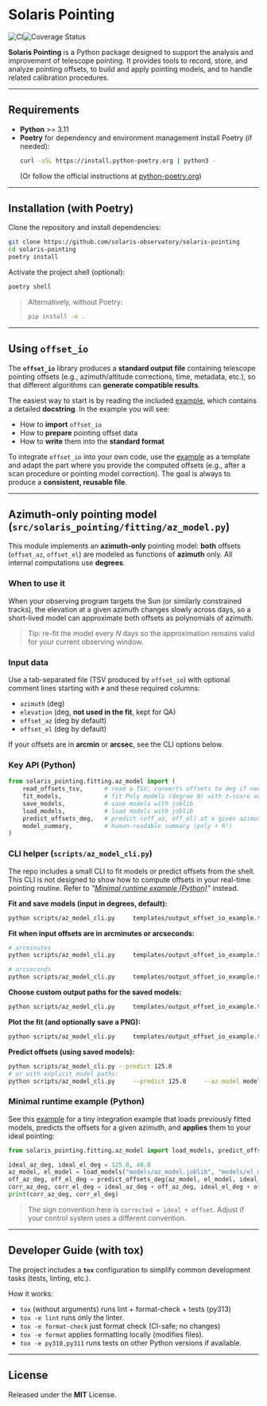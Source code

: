 # Solaris Pointing
![CI](https://github.com/solaris-observatory/solaris-pointing/actions/workflows/ci.yml/badge.svg)![Coverage Status](https://coveralls.io/repos/github/solaris-observatory/solaris-pointing/badge.svg?branch=main)

**Solaris Pointing** is a Python package designed to support the analysis and
improvement of telescope pointing. It provides tools to record, store, and analyze
pointing offsets, to build and apply pointing models, and to handle related calibration
procedures.


---

## Requirements

- **Python** >= 3.11
- **Poetry** for dependency and environment management Install Poetry (if needed):
  ```bash
  curl -sSL https://install.python-poetry.org | python3 -
  ```
  (Or follow the official instructions at [python-poetry.org](https://python-poetry.org))

---

## Installation (with Poetry)

Clone the repository and install dependencies:

```bash
git clone https://github.com/solaris-observatory/solaris-pointing
cd solaris-pointing
poetry install
```

Activate the project shell (optional):

```bash
poetry shell
```

> Alternatively, without Poetry:
> ```bash
> pip install -e .
> ```

---

## Using `offset_io`

The **`offset_io`** library produces a **standard output file** containing telescope
pointing offsets (e.g., azimuth/altitude corrections, time, metadata, etc.), so that
different algorithms can **generate compatible results**.

The easiest way to start is by reading the included [example](https://github.com/solaris-observatory/solaris-pointing/blob/main/examples/offset_io_example.py), which contains
a detailed **docstring**. In the example you will see:

- How to **import** `offset_io`
- How to **prepare** pointing offset data
- How to **write** them into the **standard format**

To integrate `offset_io` into your own code, use the [example](https://github.com/solaris-observatory/solaris-pointing/blob/main/examples/offset_io_example.py) as a template and adapt
the part where you provide the computed offsets (e.g., after a scan procedure or
pointing model correction). The goal is always to produce a **consistent, reusable
file**.


---

## Azimuth-only pointing model (`src/solaris_pointing/fitting/az_model.py`)

This module implements an **azimuth-only** pointing model: **both** offsets
(`offset_az`, `offset_el`) are modeled as functions of **azimuth** only. All
internal computations use **degrees**.

### When to use it
When your observing program targets the Sun (or similarly constrained tracks),
the elevation at a given azimuth changes slowly across days, so a short-lived
model can approximate both offsets as polynomials of azimuth.

> Tip: re-fit the model every *N* days so the approximation remains valid for
> your current observing window.

### Input data
Use a tab-separated file (TSV produced by `offset_io`) with
optional comment lines starting with `#` and these required columns:

- `azimuth` (deg)
- `elevation` (deg, **not used in the fit**, kept for QA)
- `offset_az` (deg by default)
- `offset_el` (deg by default)

If your offsets are in **arcmin** or **arcsec**, see the CLI options below.

### Key API (Python)
```python
from solaris_pointing.fitting.az_model import (
    read_offsets_tsv,      # read a TSV; converts offsets to deg if needed
    fit_models,            # fit Poly models (degree N) with z-score outlier cut
    save_models,           # save models with joblib
    load_models,           # load models with joblib
    predict_offsets_deg,   # predict (off_az, off_el) at a given azimuth [deg]
    model_summary,         # human-readable summary (poly + R²)
)
```

### CLI helper (`scripts/az_model_cli.py`)

The repo includes a small CLI to fit models or predict offsets from the shell.
This CLI is not designed to show how to compute offsets in your real-time pointing routine.
Refer to *"[Minimal runtime example (Python)](#minimal-runtime-example-python)"* instead.

**Fit and save models (input in degrees, default):**
```bash
python scripts/az_model_cli.py     templates/output_offset_io_example.tsv     --degree 3     --summary models/fit_summary.txt
```

**Fit when input offsets are in arcminutes or arcseconds:**
```bash
# arcminutes
python scripts/az_model_cli.py     templates/output_offset_io_example.tsv     --input-offset-unit arcmin     --degree 3     --summary models/fit_summary.txt

# arcseconds
python scripts/az_model_cli.py     templates/output_offset_io_example.tsv     --input-offset-unit arcsec     --degree 3     --summary models/fit_summary.txt
```

**Choose custom output paths for the saved models:**
```bash
python scripts/az_model_cli.py     templates/output_offset_io_example.tsv     --degree 3     --save-az-model custom_models/az_model.joblib     --save-el-model custom_models/el_model.joblib     --summary custom_models/fit_summary.txt
```

**Plot the fit (and optionally save a PNG):**
```bash
python scripts/az_model_cli.py     templates/output_offset_io_example.tsv     --degree 3     --plot     --plot-unit arcmin     --plot-file models/fit_plot.png
```

**Predict offsets (using saved models):**
```bash
python scripts/az_model_cli.py --predict 125.0
# or with explicit model paths:
python scripts/az_model_cli.py     --predict 125.0     --az-model models/az_model.joblib     --el-model models/el_model.joblib
```

### Minimal runtime example (Python)
See this [example](https://github.com/solaris-observatory/solaris-pointing/blob/main/examples/az_model_example.py) for a tiny integration example that loads previously fitted models, predicts
the offsets for a given azimuth, and **applies** them to your ideal pointing:

```python
from solaris_pointing.fitting.az_model import load_models, predict_offsets_deg

ideal_az_deg, ideal_el_deg = 125.0, 40.0
az_model, el_model = load_models("models/az_model.joblib", "models/el_model.joblib")
off_az_deg, off_el_deg = predict_offsets_deg(az_model, el_model, ideal_az_deg)
corr_az_deg, corr_el_deg = ideal_az_deg + off_az_deg, ideal_el_deg + off_el_deg
print(corr_az_deg, corr_el_deg)
```

> The sign convention here is `corrected = ideal + offset`. Adjust if your
> control system uses a different convention.


---

## Developer Guide (with tox)

The project includes a **`tox`** configuration to simplify common development tasks
(tests, linting, etc.).

How it works:

- `tox` (without arguments) runs lint + format-check + tests (py313)
- `tox -e lint` runs only the linter.
- `tox -e format-check` just format check (CI-safe; no changes)
- `tox -e format` applies formatting locally (modifies files).
- `tox -e py310,py311` runs tests on other Python versions if available.


---

## License

Released under the **MIT** License.

